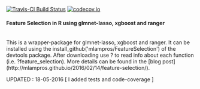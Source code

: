 

[![Travis-CI Build Status](https://travis-ci.org/mlampros/FeatureSelection.svg?branch=master)](https://travis-ci.org/mlampros/FeatureSelection)
[![codecov.io](https://codecov.io/github/mlampros/FeatureSelection/coverage.svg?branch=master)](https://codecov.io/github/mlampros/FeatureSelection?branch=master)


#### Feature Selection in R using glmnet-lasso, xgboost and ranger
<br>
  This is a wrapper-package for glmnet-lasso, xgboost and ranger. It can be installed using the install_github('mlampros/FeatureSelection') of the devtools package. After downloading use ? to read info about each function (i.e. ?feature_selection). More details can be found in the [blog post](http://mlampros.github.io/2016/02/14/feature-selection/). 

UPDATED : 18-05-2016 [ I added tests and code-coverage ]
